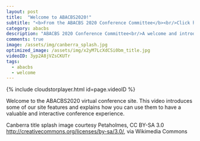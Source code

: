 ```yaml
---
layout: post
title:  "Welcome to ABACBS2020!"
subtitle: "<b>From the ABACBS 2020 Conference Committee</b><br/>Click here to learn more about our virtual conference format and how to make the most of it."
category: abacbs
description: "ABACBS 2020 Conference Committee<br/>A welcome and introduction to our conference site, how to use it..."
comments: true
image: /assets/img/canberra_splash.jpg
optimized_image: /assets/img/x2yM7LcXdCSi0bm_title.jpg
videoID: 3yp2A8jVZsCKUTr
tags:
  - abacbs
  - welcome
---
```


{% include cloudstorplayer.html id=page.videoID %}

Welcome to the ABACBS2020 virtual conference site. This video introduces some of our site features and explains how you can use them to have a valuable and interactive conference experience.

Canberra title splash image courtesy Petaholmes, CC BY-SA 3.0 <http://creativecommons.org/licenses/by-sa/3.0/>, via Wikimedia Commons
